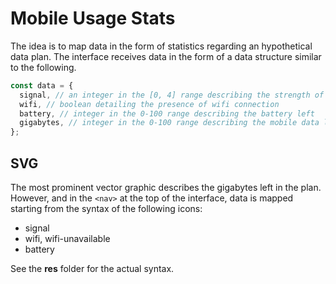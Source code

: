 # Mobile Usage Stats

The idea is to map data in the form of statistics regarding an hypothetical data plan. The interface receives data in the form of a data structure similar to the following.

```js
const data = {
  signal, // an integer in the [0, 4] range describing the strength of the signal
  wifi, // boolean detailing the presence of wifi connection
  battery, // integer in the 0-100 range describing the battery left
  gigabytes, // integer in the 0-100 range describing the mobile data left
};
```

## SVG

The most prominent vector graphic describes the gigabytes left in the plan. However, and in the `<nav>` at the top of the interface, data is mapped starting from the syntax of the following icons:

- signal
- wifi, wifi-unavailable
- battery

See the **res** folder for the actual syntax.
